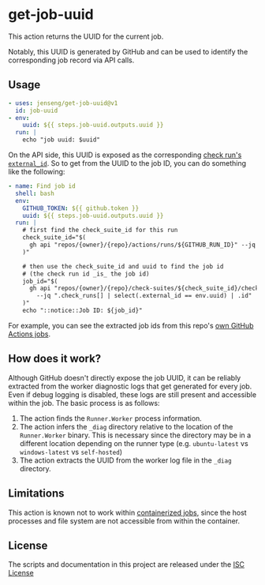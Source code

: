 # get-job-uuid

This action returns the UUID for the current job.

Notably, this UUID is generated by GitHub and can be used to identify the corresponding job record via API calls.

## Usage

```yaml
- uses: jenseng/get-job-uuid@v1
  id: job-uuid
- env:
    uuid: ${{ steps.job-uuid.outputs.uuid }}
  run: |
    echo "job uuid: $uuid"
```

On the API side, this UUID is exposed as the corresponding [check run's `external_id`](https://docs.github.com/en/rest/checks/runs?apiVersion=2022-11-28#get-a-check-run). So to get from the UUID to the job ID, you can do something like the following:

```yaml
- name: Find job id
  shell: bash
  env:
    GITHUB_TOKEN: ${{ github.token }}
    uuid: ${{ steps.job-uuid.outputs.uuid }}
  run: |
    # first find the check_suite_id for this run
    check_suite_id="$(
      gh api "repos/{owner}/{repo}/actions/runs/${GITHUB_RUN_ID}" --jq .check_suite_id
    )"

    # then use the check_suite_id and uuid to find the job id
    # (the check run id _is_ the job id)
    job_id="$(
      gh api "repos/{owner}/{repo}/check-suites/${check_suite_id}/check-runs" \
        --jq ".check_runs[] | select(.external_id == env.uuid) | .id"
    )"
    echo "::notice::Job ID: ${job_id}"
```

For example, you can see the extracted job ids from this repo's [own GitHub Actions jobs](https://github.com/jenseng/get-job-uuid/actions/workflows/cicd.yml).

## How does it work?

Although GitHub doesn't directly expose the job UUID, it can be reliably extracted from the worker diagnostic logs that get generated for every job. Even if debug logging is disabled, these logs are still present and accessible within the job. The basic process is as follows:

1. The action finds the `Runner.Worker` process information.
1. The action infers the `_diag` directory relative to the location of the `Runner.Worker` binary. This is necessary since the directory may be in a different location depending on the runner type (e.g. `ubuntu-latest` vs `windows-latest` vs `self-hosted`)
1. The action extracts the UUID from the worker log file in the `_diag` directory.

## Limitations

This action is known not to work within [containerized jobs](https://docs.github.com/en/actions/writing-workflows/choosing-where-your-workflow-runs/running-jobs-in-a-container), since the host processes and file system are not accessible from within the container.

## License

The scripts and documentation in this project are released under the [ISC License](./LICENSE.md)
